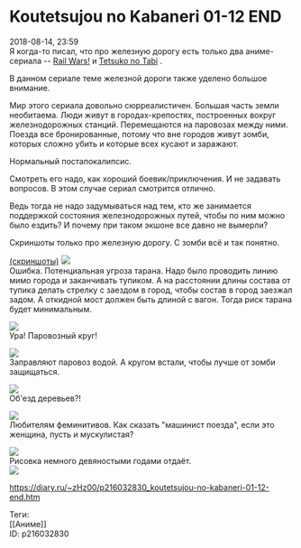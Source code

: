 Koutetsujou no Kabaneri 01-12 END
==================================

   
 2018-08-14, 23:59   
  Я когда-то писал, что про железную дорогу есть только два аниме-сериала --  [Rail Wars!](Rail%20Wars!%2001-12%20END)  и  [Tetsuko no Tabi](Tetsuko%20no%20Tabi%2001-13%20END)  .   
   
 В данном сериале теме железной дороги также уделено большое внимание.   
   
 Мир этого сериала довольно сюрреалистичен. Большая часть земли необитаема. Люди живут в городах-крепостях, построенных вокруг железнодорожных станций. Перемещаются на паровозах между ними. Поезда все бронированные, потому что вне городов живут зомби, которых сложно убить и которые всех кусают и заражают.   
   
 Нормальный постапокалипсис.   
   
 Смотреть его надо, как хороший боевик/приключения. И не задавать вопросов. В этом случае сериал смотрится отлично.   
   
 Ведь тогда не надо задумываться над тем, кто же занимается поддержкой состояния железнодорожных путей, чтобы по ним можно было ездить? И почему при таком экшоне все давно не вымерли?   
   
 Скриншоты только про железную дорогу. С зомби всё и так понятно.   
   
  [(скриншоты)](https://zHz00.diary.ru/p216032830.htm?index=1#linkmore216032830m1)      [![](https://i.imgur.com/60kNSgVl.jpg)](https://i.imgur.com/60kNSgV.jpg)    
 Ошибка. Потенциальная угроза тарана. Надо было проводить линию мимо города и заканчивать тупиком. А на расстоянии длины состава от тупика делать стрелку с заездом в город, чтобы состав в город заезжал задом. А откидной мост должен быть длиной с вагон. Тогда риск тарана будет минимальным.   
   
  [![](https://i.imgur.com/rPOwaSgl.jpg)](https://i.imgur.com/rPOwaSg.jpg)    
 Ура! Паровозный круг!   
   
  [![](https://i.imgur.com/qjjpRFil.jpg)](https://i.imgur.com/qjjpRFi.jpg)    
 Заправляют паровоз водой. А кругом встали, чтобы лучше от зомби защищаться.   
   
  [![](https://i.imgur.com/ZDHudwgl.jpg)](https://i.imgur.com/ZDHudwg.jpg)    
 Об'езд деревьев?!   
   
  [![](https://i.imgur.com/aipq2DJl.jpg)](https://i.imgur.com/aipq2DJ.jpg)    
 Любителям феминитивов. Как сказать "машинист поезда", если это женщина, пусть и мускулистая?   
   
  [![](https://i.imgur.com/F6sAJHnl.jpg)](https://i.imgur.com/F6sAJHn.jpg)    
 Рисовка немного девяностыми годами отдаёт.   
  [![](httphttp://)](http://)    
      
    
 <https://diary.ru/~zHz00/p216032830_koutetsujou-no-kabaneri-01-12-end.htm>   
   
 Теги:   
 [[Аниме]]   
 ID: p216032830